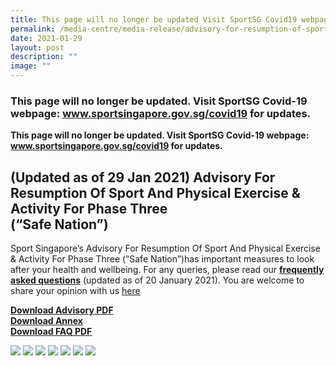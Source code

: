 ```yaml
---
title: This page will no longer be updated Visit SportSG Covid19 webpage
permalink: /media-centre/media-release/advisory-for-resumption-of-sport-and-physical-exercise/
date: 2021-01-29
layout: post
description: ""
image: ""
---
```

### **This page will no longer be updated. Visit SportSG Covid-19 webpage: www.sportsingapore.gov.sg/covid19 for updates.**

**This page will no longer be updated. Visit SportSG Covid-19 webpage: www.sportsingapore.gov.sg/covid19 for updates.** 

(Updated as of 29 Jan 2021) Advisory For Resumption Of Sport And Physical Exercise & Activity For Phase Three  
(“Safe Nation”)
-------------------------------------------------------------------------------------------------------------------------------

Sport Singapore’s Advisory For Resumption Of Sport And Physical Exercise & Activity For Phase Three (“Safe Nation”)has important measures to look after your health and wellbeing. For any queries, please read our **[frequently asked questions](/files/Media%20Centre/Media%20Release/2021/January/20%20Jan_%20FAQs%20for%20Resumption%20of%20Sport_PA_PE%20for%20Phase%20Three_compressed.pdf)** (updated as of 20 January 2021). You are welcome to share your opinion with us [here](https://members.myactivesg.com/feedback)

**[Download Advisory PDF](/files/Media%20Centre/Media%20Release/2021/January/29%20Jan_Sport%20Singapore's%20Advisory%20for%20Resumption%20of%20Sport_PA_PE%20for%20Phase%20Three%20copy.pdf)**
<br>**[Download Annex](/files/Media%20Centre/Media%20Release/2021/January/Annex%20for%20Resumption%20of%20Sport_PA_PE%20for%20Phase%20Three.pdf)**
<br>**[Download FAQ PDF](/files/Media%20Centre/Media%20Release/2021/January/20%20Jan_%20FAQs%20for%20Resumption%20of%20Sport_PA_PE%20for%20Phase%20Three_compressed.pdf)**

![](/images/Media%20Centre/Media%20Release/2021/January/29%20Jan_Sport%20Singapore's%20Advisory%20for%20Resumption%20of%20Sport_PA_PE%20for%20Phase%20Three%20copy_page-0001.jpeg)
![](/images/Media%20Centre/Media%20Release/2021/January/29%20Jan_Sport%20Singapore's%20Advisory%20for%20Resumption%20of%20Sport_PA_PE%20for%20Phase%20Three%20copy_page-0002.jpeg)
![](/images/Media%20Centre/Media%20Release/2021/January/29%20Jan_Sport%20Singapore's%20Advisory%20for%20Resumption%20of%20Sport_PA_PE%20for%20Phase%20Three%20copy_page-0003.jpeg)
![](/images/Media%20Centre/Media%20Release/2021/January/29%20Jan_Sport%20Singapore's%20Advisory%20for%20Resumption%20of%20Sport_PA_PE%20for%20Phase%20Three%20copy_page-0004.jpeg)
![](/images/Media%20Centre/Media%20Release/2021/January/29%20Jan_Sport%20Singapore's%20Advisory%20for%20Resumption%20of%20Sport_PA_PE%20for%20Phase%20Three%20copy_page-0005.jpeg)
![](/images/Media%20Centre/Media%20Release/2021/January/29%20Jan_Sport%20Singapore's%20Advisory%20for%20Resumption%20of%20Sport_PA_PE%20for%20Phase%20Three%20copy_page-0006.jpeg)
![](/images/Media%20Centre/Media%20Release/2021/January/29%20Jan_Sport%20Singapore's%20Advisory%20for%20Resumption%20of%20Sport_PA_PE%20for%20Phase%20Three%20copy_page-0007.jpeg)